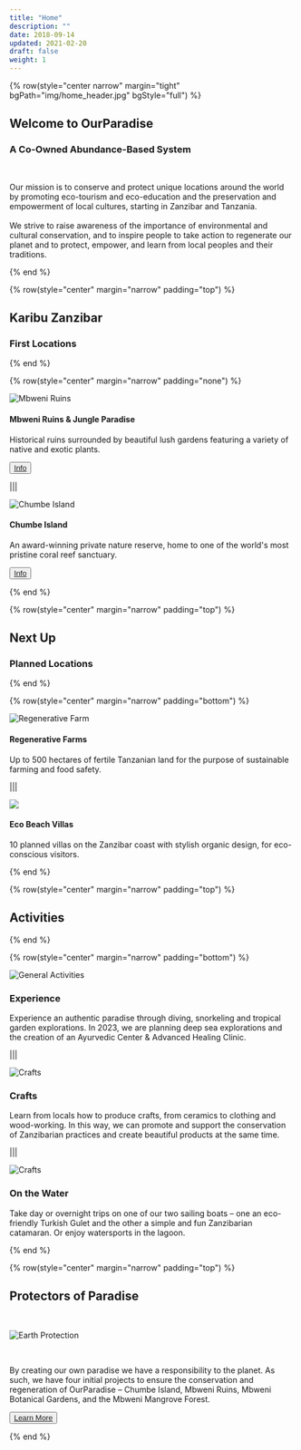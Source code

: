 ```yaml
---
title: "Home"
description: ""
date: 2018-09-14
updated: 2021-02-20
draft: false
weight: 1
---
```


<!-- section 1 -->

{% row(style="center narrow" margin="tight" bgPath="img/home_header.jpg" bgStyle="full") %}

<div class="bg-gray-200/50 py-4 px-4 rounded-md">

 ## Welcome to OurParadise
 
 ### A Co-Owned Abundance-Based System

 <br>

 Our mission is to conserve and protect unique locations around the world by promoting eco-tourism and eco-education and the preservation and empowerment of local cultures, starting in Zanzibar and Tanzania.<br><br>We strive to raise awareness of the importance of environmental and cultural conservation, and to inspire people to take action to regenerate our planet and to protect, empower, and learn from local peoples and their traditions.

 <!-- What if we together create a new "paradise” system not based on scarcity and fear of missing out, but based on trust and abundance? An interconnected network of homes where we can always go to find healing, like-minded people, and safety. -->

</div>

{% end %}

<div class="container mx-auto">

<!-- section 2  -->

{% row(style="center" margin="narrow" padding="top") %}

## Karibu Zanzibar

### First Locations

{% end %}

{% row(style="center" margin="narrow" padding="none") %}

![Mbweni Ruins](img/mbweni.jpeg#mx-auto)

#### **Mbweni Ruins & Jungle Paradise**

Historical ruins surrounded by beautiful lush gardens featuring a variety of native and exotic plants.

 <button>[Info](/locations/mbweni)</button>

|||

![Chumbe Island](img/chumbe.jpeg#mx-auto)

#### **Chumbe Island**

An award-winning private nature reserve, home to one of the world's most pristine coral reef sanctuary.

<button>[Info](/locations/chumbe)</button>

{% end %}

<!-- section 3 -->

{% row(style="center" margin="narrow" padding="top") %}

## Next Up

### Planned Locations

{% end %}

{% row(style="center" margin="narrow" padding="bottom") %}

![Regenerative Farm](img/regenerative_farm.jpg#mx-auto)

#### **Regenerative Farms**

Up to 500 hectares of fertile Tanzanian land for the purpose of sustainable farming and food safety.

|||

![](img/ecobeach.png#mx-auto)

#### **Eco Beach Villas**

10 planned villas on the Zanzibar coast with stylish organic design, for eco-conscious visitors.

{% end %}

{% row(style="center" margin="narrow" padding="top") %}

## Activities

{% end %}

{% row(style="center" margin="narrow" padding="bottom") %}

![General Activities](img/beach_activities_2.jpg#mx-auto)

### Experience

Experience an authentic paradise through diving, snorkeling and tropical garden explorations. In 2023, we are planning deep sea explorations and the creation of an Ayurvedic Center & Advanced Healing Clinic.

|||

![Crafts](img/local_culture.jpg#mx-auto)

### Crafts

Learn from locals how to produce crafts, from ceramics to clothing and wood-working. In this way, we can promote and support the conservation of Zanzibarian practices and create beautiful products at the same time.

|||

![Crafts](img/boats.jpg#mx-auto)

### On the Water

Take day or overnight trips on one of our two sailing boats – one an eco-friendly Turkish Gulet and the other a simple and fun Zanzibarian catamaran. Or enjoy watersports in the lagoon.

{% end %}

<!-- section 4 -->

{% row(style="center" margin="narrow" padding="top") %}

## Protectors of Paradise

<br>

![Earth Protection](img/earth_pro.png#mx-auto)

<br>

By creating our own paradise we have a responsibility to the planet. As such, we have four initial projects to ensure the conservation and regeneration of OurParadise – Chumbe Island, Mbweni Ruins, Mbweni Botanical Gardens, and the Mbweni Mangrove Forest.

<button>[Learn More](/protection)</button>

{% end %}

</div>